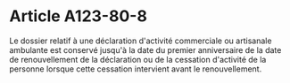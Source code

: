 # Article A123-80-8

Le dossier relatif à une déclaration d'activité commerciale ou artisanale ambulante est conservé jusqu'à la date du premier anniversaire de la date de renouvellement de la déclaration ou de la cessation d'activité de la personne lorsque cette cessation intervient avant le renouvellement.
